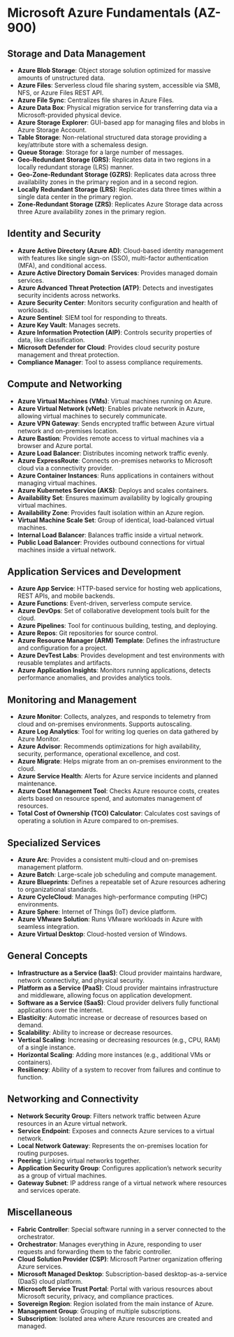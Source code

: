 # Microsoft Azure Fundamentals (AZ-900)

## Storage and Data Management

- **Azure Blob Storage**: Object storage solution optimized for massive amounts of unstructured data.
- **Azure Files**: Serverless cloud file sharing system, accessible via SMB, NFS, or Azure Files REST API.
- **Azure File Sync**: Centralizes file shares in Azure Files.
- **Azure Data Box**: Physical migration service for transferring data via a Microsoft-provided physical device.
- **Azure Storage Explorer**: GUI-based app for managing files and blobs in Azure Storage Account.
- **Table Storage**: Non-relational structured data storage providing a key/attribute store with a schemaless design.
- **Queue Storage**: Storage for a large number of messages.
- **Geo-Redundant Storage (GRS)**: Replicates data in two regions in a locally redundant storage (LRS) manner.
- **Geo-Zone-Redundant Storage (GZRS)**: Replicates data across three availability zones in the primary region and in a second region.
- **Locally Redundant Storage (LRS)**: Replicates data three times within a single data center in the primary region.
- **Zone-Redundant Storage (ZRS)**: Replicates Azure Storage data across three Azure availability zones in the primary region.

## Identity and Security

- **Azure Active Directory (Azure AD)**: Cloud-based identity management with features like single sign-on (SSO), multi-factor authentication (MFA), and conditional access.
- **Azure Active Directory Domain Services**: Provides managed domain services.
- **Azure Advanced Threat Protection (ATP)**: Detects and investigates security incidents across networks.
- **Azure Security Center**: Monitors security configuration and health of workloads.
- **Azure Sentinel**: SIEM tool for responding to threats.
- **Azure Key Vault**: Manages secrets.
- **Azure Information Protection (AIP)**: Controls security properties of data, like classification.
- **Microsoft Defender for Cloud**: Provides cloud security posture management and threat protection.
- **Compliance Manager**: Tool to assess compliance requirements.

## Compute and Networking

- **Azure Virtual Machines (VMs)**: Virtual machines running on Azure.
- **Azure Virtual Network (vNet)**: Enables private network in Azure, allowing virtual machines to securely communicate.
- **Azure VPN Gateway**: Sends encrypted traffic between Azure virtual network and on-premises location.
- **Azure Bastion**: Provides remote access to virtual machines via a browser and Azure portal.
- **Azure Load Balancer**: Distributes incoming network traffic evenly.
- **Azure ExpressRoute**: Connects on-premises networks to Microsoft cloud via a connectivity provider.
- **Azure Container Instances**: Runs applications in containers without managing virtual machines.
- **Azure Kubernetes Service (AKS)**: Deploys and scales containers.
- **Availability Set**: Ensures maximum availability by logically grouping virtual machines.
- **Availability Zone**: Provides fault isolation within an Azure region.
- **Virtual Machine Scale Set**: Group of identical, load-balanced virtual machines.
- **Internal Load Balancer**: Balances traffic inside a virtual network.
- **Public Load Balancer**: Provides outbound connections for virtual machines inside a virtual network.

## Application Services and Development

- **Azure App Service**: HTTP-based service for hosting web applications, REST APIs, and mobile backends.
- **Azure Functions**: Event-driven, serverless compute service.
- **Azure DevOps**: Set of collaborative development tools built for the cloud.
- **Azure Pipelines**: Tool for continuous building, testing, and deploying.
- **Azure Repos**: Git repositories for source control.
- **Azure Resource Manager (ARM) Template**: Defines the infrastructure and configuration for a project.
- **Azure DevTest Labs**: Provides development and test environments with reusable templates and artifacts.
- **Azure Application Insights**: Monitors running applications, detects performance anomalies, and provides analytics tools.

## Monitoring and Management

- **Azure Monitor**: Collects, analyzes, and responds to telemetry from cloud and on-premises environments. Supports autoscaling.
- **Azure Log Analytics**: Tool for writing log queries on data gathered by Azure Monitor.
- **Azure Advisor**: Recommends optimizations for high availability, security, performance, operational excellence, and cost.
- **Azure Migrate**: Helps migrate from an on-premises environment to the cloud.
- **Azure Service Health**: Alerts for Azure service incidents and planned maintenance.
- **Azure Cost Management Tool**: Checks Azure resource costs, creates alerts based on resource spend, and automates management of resources.
- **Total Cost of Ownership (TCO) Calculator**: Calculates cost savings of operating a solution in Azure compared to on-premises.

## Specialized Services

- **Azure Arc**: Provides a consistent multi-cloud and on-premises management platform.
- **Azure Batch**: Large-scale job scheduling and compute management.
- **Azure Blueprints**: Defines a repeatable set of Azure resources adhering to organizational standards.
- **Azure CycleCloud**: Manages high-performance computing (HPC) environments.
- **Azure Sphere**: Internet of Things (IoT) device platform.
- **Azure VMware Solution**: Runs VMware workloads in Azure with seamless integration.
- **Azure Virtual Desktop**: Cloud-hosted version of Windows.

## General Concepts

- **Infrastructure as a Service (IaaS)**: Cloud provider maintains hardware, network connectivity, and physical security.
- **Platform as a Service (PaaS)**: Cloud provider maintains infrastructure and middleware, allowing focus on application development.
- **Software as a Service (SaaS)**: Cloud provider delivers fully functional applications over the internet.
- **Elasticity**: Automatic increase or decrease of resources based on demand.
- **Scalability**: Ability to increase or decrease resources.
- **Vertical Scaling**: Increasing or decreasing resources (e.g., CPU, RAM) of a single instance.
- **Horizontal Scaling**: Adding more instances (e.g., additional VMs or containers).
- **Resiliency**: Ability of a system to recover from failures and continue to function.

## Networking and Connectivity

- **Network Security Group**: Filters network traffic between Azure resources in an Azure virtual network.
- **Service Endpoint**: Exposes and connects Azure services to a virtual network.
- **Local Network Gateway**: Represents the on-premises location for routing purposes.
- **Peering**: Linking virtual networks together.
- **Application Security Group**: Configures application’s network security as a group of virtual machines.
- **Gateway Subnet**: IP address range of a virtual network where resources and services operate.

## Miscellaneous

- **Fabric Controller**: Special software running in a server connected to the orchestrator.
- **Orchestrator**: Manages everything in Azure, responding to user requests and forwarding them to the fabric controller.
- **Cloud Solution Provider (CSP)**: Microsoft Partner organization offering Azure services.
- **Microsoft Managed Desktop**: Subscription-based desktop-as-a-service (DaaS) cloud platform.
- **Microsoft Service Trust Portal**: Portal with various resources about Microsoft security, privacy, and compliance practices.
- **Sovereign Region**: Region isolated from the main instance of Azure.
- **Management Group**: Grouping of multiple subscriptions.
- **Subscription**: Isolated area where Azure resources are created and managed.
